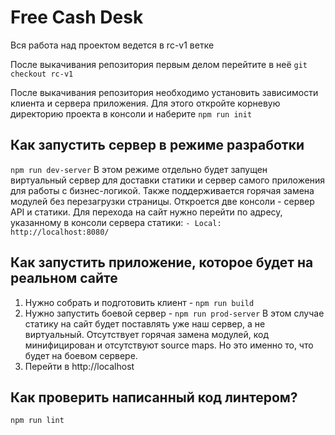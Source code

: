 # Free Cash Desk

Вся работа над проектом ведется в rc-v1 ветке

После выкачивания репозитория первым делом перейтите в неё ```git checkout rc-v1```

После выкачивания репозитория необходимо установить зависимости клиента и сервера приложения. Для этого откройте корневую директорию проекта в консоли и наберите ```npm run init```

## Как запустить сервер в режиме разработки
```npm run dev-server```
В этом режиме отдельно будет запущен виртуальный сервер для доставки статики и сервер самого приложения для работы с бизнес-логикой. Также поддерживается горячая замена модулей без перезагрузки страницы.
Откроется две консоли - сервер API и статики. Для перехода на сайт нужно перейти по адресу, указанному в консоли сервера статики:
```- Local:   http://localhost:8080/```

## Как запустить приложение, которое будет на реальном сайте
1. Нужно собрать и подготовить клиент - ```npm run build```
2. Нужно запустить боевой сервер - ```npm run prod-server```
В этом случае статику на сайт будет поставлять уже наш сервер, а не виртуальный. Отсутствует горячая замена модулей, код минифицирован и отсутствуют source maps. Но это именно то, что будет на боевом сервере.
3. Перейти в http://localhost

## Как проверить написанный код линтером?
```npm run lint```